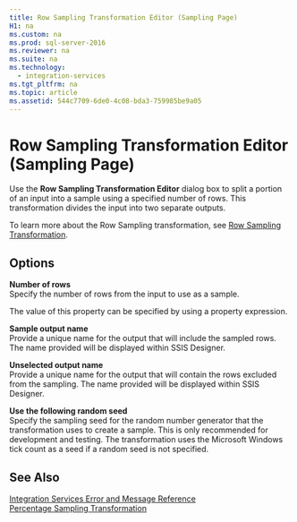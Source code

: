 ```yaml
---
title: Row Sampling Transformation Editor (Sampling Page)
H1: na
ms.custom: na
ms.prod: sql-server-2016
ms.reviewer: na
ms.suite: na
ms.technology: 
  - integration-services
ms.tgt_pltfrm: na
ms.topic: article
ms.assetid: 544c7709-6de0-4c08-bda3-759985be9a05
---
```

# Row Sampling Transformation Editor (Sampling Page)
  Use the **Row Sampling Transformation Editor** dialog box to split a portion of an input into a sample using a specified number of rows. This transformation divides the input into two separate outputs.  
  
 To learn more about the Row Sampling transformation, see [Row Sampling Transformation](../../Topics/TopicNameNotContainA/Row-Sampling-Transformation.md).  
  
## Options  
 **Number of rows**  
 Specify the number of rows from the input to use as a sample.  
  
 The value of this property can be specified by using a property expression.  
  
 **Sample output name**  
 Provide a unique name for the output that will include the sampled rows. The name provided will be displayed within SSIS Designer.  
  
 **Unselected output name**  
 Provide a unique name for the output that will contain the rows excluded from the sampling. The name provided will be displayed within SSIS Designer.  
  
 **Use the following random seed**  
 Specify the sampling seed for the random number generator that the transformation uses to create a sample. This is only recommended for development and testing. The transformation uses the Microsoft Windows tick count as a seed if a random seed is not specified.  
  
## See Also  
 [Integration Services Error and Message Reference](../../Topics/TopicNameNotContainA/Integration-Services-Error-and-Message-Reference.md)   
 [Percentage Sampling Transformation](../../Topics/TopicNameNotContainA/Percentage-Sampling-Transformation.md)  
  
  